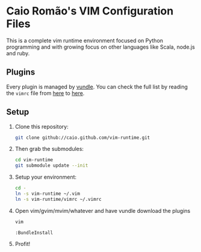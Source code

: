 Caio Romão's VIM Configuration Files
====================================

This is a complete vim runtime environment focused on Python programming
and with growing focus on other languages like Scala, node.js and ruby.


Plugins
-------

Every plugin is managed by [vundle][]. You can check the full list by
reading the `vimrc` file from [here][plugins-begin] to [here][plugins-end].

[vundle]: https://github.com/gmarik/vundle
[plugins-begin]: https://github.com/caio/vim-runtime/blob/master/vimrc#L4
[plugins-end]: https://github.com/caio/vim-runtime/blob/master/vimrc#L59

Setup
-----

1. Clone this repository:

    ```bash
    git clone github://caio.github.com/vim-runtime.git
    ```

2. Then grab the submodules:

    ```bash
    cd vim-runtime
    git submodule update --init
    ```

3. Setup your environment:

    ```bash
    cd -
    ln -s vim-runtime ~/.vim
    ln -s vim-runtime/vimrc ~/.vimrc
    ```

4. Open vim/gvim/mvim/whatever and have vundle download the plugins

    ```bash
    vim
    ```

    ```viml
    :BundleInstall
    ```

5. Profit!
